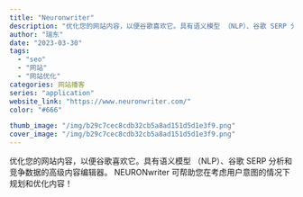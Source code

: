 ```yaml
---
title: "Neuronwriter"
description: "优化您的网站内容，以便谷歌喜欢它。具有语义模型 （NLP）、谷歌 SERP 分析和竞争数据的高级内容编辑器。 NEURO"
author: "瑞东"
date: "2023-03-30"
tags:
  - "seo"
  - "网站"
  - "网站优化"
categories: 网站播客
series: "application"
website_link: "https://www.neuronwriter.com/"
color: "#666"

thumb_image: "/img/b29c7cec8cdb32cb5a8ad151d5d1e3f9.png"
cover_image: "/img/b29c7cec8cdb32cb5a8ad151d5d1e3f9.png"
---
```


优化您的网站内容，以便谷歌喜欢它。具有语义模型 （NLP）、谷歌 SERP 分析和竞争数据的高级内容编辑器。 NEURONwriter 可帮助您在考虑用户意图的情况下规划和优化内容！